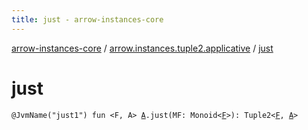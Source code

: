 ```yaml
---
title: just - arrow-instances-core
---
```


[arrow-instances-core](../index.html) / [arrow.instances.tuple2.applicative](index.html) / [just](./just.html)

# just

`@JvmName("just1") fun <F, A> `[`A`](just.html#A)`.just(MF: Monoid<`[`F`](just.html#F)`>): Tuple2<`[`F`](just.html#F)`, `[`A`](just.html#A)`>`